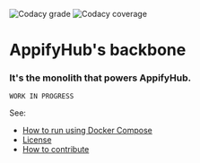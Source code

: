 ![Codacy grade](https://img.shields.io/codacy/grade/631f1219784b4b068469dcb4a1950aec?logo=codacy&label=Quality&color=51C92A)
![Codacy coverage](https://img.shields.io/codacy/coverage/631f1219784b4b068469dcb4a1950aec?logo=codacy&label=Coverage&color=51C92A)

# AppifyHub's backbone

### It's the monolith that powers AppifyHub.

`WORK IN PROGRESS`

See:

- [How to run using Docker Compose](./docker)
- [License](LICENSE)
- [How to contribute](CONTRIBUTING.md)
